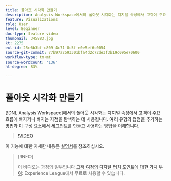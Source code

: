 ```yaml
---
title: 폴아웃 시각화 만들기
description: Analysis Workspace에서의 폴아웃 시각화는 디지털 속성에서 고객이 주요 흐름에 빠지거나 빠지는 지점을 탐색하는 데 사용됩니다. 여러 유형의 접점을 추가하는 방법과 이 구성 요소에서 세그먼트를 만들고 사용하는 방법을 이해합니다.
feature: Visualizations
role: User
level: Beginner
doc-type: feature video
thumbnail: 345883.jpg
kt: 2275
exl-id: 25e6b3bf-c809-4c71-8c5f-e0e5ef6c0054
source-git-commit: 77b97a2593301bfa4d2c72de3f3b19c095e70600
workflow-type: tm+mt
source-wordcount: '136'
ht-degree: 83%

---
```


# 폴아웃 시각화 만들기

[!DNL Analysis Workspace]에서의 폴아웃 시각화는 디지털 속성에서 고객이 주요 흐름에 빠지거나 빠지는 지점을 탐색하는 데 사용됩니다. 여러 유형의 접점을 추가하는 방법과 이 구성 요소에서 세그먼트를 만들고 사용하는 방법을 이해합니다.

>[!VIDEO](https://video.tv.adobe.com/v/345883/?quality=12)

이 기능에 대한 자세한 내용은 [설명서](https://experienceleague.adobe.com/docs/analytics/analyze/analysis-workspace/visualizations/fallout/fallout-flow.html?lang=ko-kr)를 참조하십시오.

>[!INFO]
>
> 이 비디오는 과정의 일부입니다 [고객 여정의 디지털 터치 포인트에 대한 가치 부여](https://experienceleague.adobe.com/?recommended=Analytics-U-1-2020.2): Experience League에서 무료로 사용할 수 있습니다.
